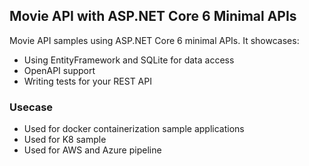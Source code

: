 ## Movie API with ASP.NET Core 6 Minimal APIs

Movie API samples using ASP.NET Core 6 minimal APIs. It showcases:
- Using EntityFramework and SQLite for data access
- OpenAPI support
- Writing tests for your REST API

### Usecase

- Used for docker containerization sample applications
- Used for K8 sample
- Used for AWS and Azure pipeline


